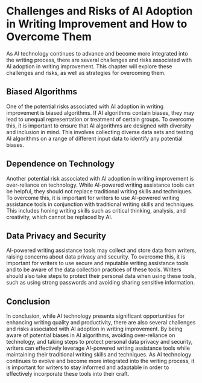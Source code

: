 Challenges and Risks of AI Adoption in Writing Improvement and How to Overcome Them
=======================================================================================================================================

As AI technology continues to advance and become more integrated into the writing process, there are several challenges and risks associated with AI adoption in writing improvement. This chapter will explore these challenges and risks, as well as strategies for overcoming them.

Biased Algorithms
-----------------

One of the potential risks associated with AI adoption in writing improvement is biased algorithms. If AI algorithms contain biases, they may lead to unequal representation or treatment of certain groups. To overcome this, it is important to ensure that AI algorithms are designed with diversity and inclusion in mind. This involves collecting diverse data sets and testing AI algorithms on a range of different input data to identify any potential biases.

Dependence on Technology
------------------------

Another potential risk associated with AI adoption in writing improvement is over-reliance on technology. While AI-powered writing assistance tools can be helpful, they should not replace traditional writing skills and techniques. To overcome this, it is important for writers to use AI-powered writing assistance tools in conjunction with traditional writing skills and techniques. This includes honing writing skills such as critical thinking, analysis, and creativity, which cannot be replaced by AI.

Data Privacy and Security
-------------------------

AI-powered writing assistance tools may collect and store data from writers, raising concerns about data privacy and security. To overcome this, it is important for writers to use secure and reputable writing assistance tools and to be aware of the data collection practices of these tools. Writers should also take steps to protect their personal data when using these tools, such as using strong passwords and avoiding sharing sensitive information.

Conclusion
----------

In conclusion, while AI technology presents significant opportunities for enhancing writing quality and productivity, there are also several challenges and risks associated with AI adoption in writing improvement. By being aware of potential biases in AI algorithms, avoiding over-reliance on technology, and taking steps to protect personal data privacy and security, writers can effectively leverage AI-powered writing assistance tools while maintaining their traditional writing skills and techniques. As AI technology continues to evolve and become more integrated into the writing process, it is important for writers to stay informed and adaptable in order to effectively incorporate these tools into their craft.

